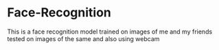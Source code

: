 # Face-Recognition
This is a face recognition model trained on images of me and my friends tested on images of the same and also using webcam 